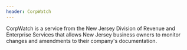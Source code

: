 ```yaml
---
header: CorpWatch
---
```


CorpWatch is a service from the New Jersey Division of Revenue and Enterprise Services that allows New Jersey business owners to monitor changes and amendments to their company's documentation.
